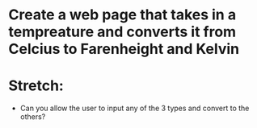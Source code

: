 # Create a web page that takes in a tempreature and converts it from Celcius to Farenheight and Kelvin
# Stretch:
- Can you allow the user to input any of the 3 types and convert to the others?